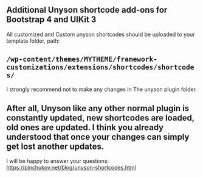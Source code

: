 ## Additional Unyson shortcode add-ons for Bootstrap 4 and UIKit 3

All customized and Custom unyson shortcodes should be uploaded to your template folder, path:

`/wp-content/themes/MYTHEME/framework-customizations/extensions/shortcodes/shortcodes/`
---
I strongly recommend not to make any changes in The unyson plugin folder.

After all, Unyson like any other normal plugin is constantly updated, new shortcodes are loaded, old ones are updated. I think you already understood that once your changes can simply get lost another updates.
---
I will be happy to answer your questions: https://pinchukov.net/blog/unyson-shortcodes.html